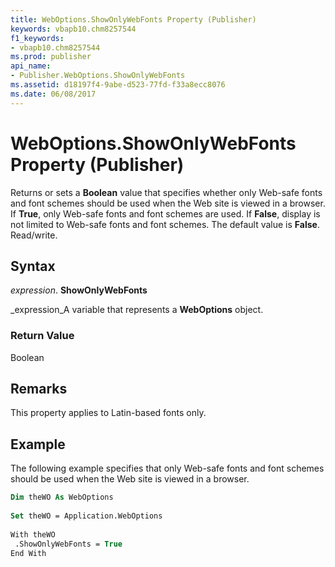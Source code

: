 ```yaml
---
title: WebOptions.ShowOnlyWebFonts Property (Publisher)
keywords: vbapb10.chm8257544
f1_keywords:
- vbapb10.chm8257544
ms.prod: publisher
api_name:
- Publisher.WebOptions.ShowOnlyWebFonts
ms.assetid: d18197f4-9abe-d523-77fd-f33a8ecc8076
ms.date: 06/08/2017
---
```



# WebOptions.ShowOnlyWebFonts Property (Publisher)

Returns or sets a **Boolean** value that specifies whether only Web-safe fonts and font schemes should be used when the Web site is viewed in a browser. If **True**, only Web-safe fonts and font schemes are used. If **False**, display is not limited to Web-safe fonts and font schemes. The default value is **False**. Read/write.


## Syntax

 _expression_. **ShowOnlyWebFonts**

 _expression_A variable that represents a **WebOptions** object.


### Return Value

Boolean


## Remarks

This property applies to Latin-based fonts only.


## Example

The following example specifies that only Web-safe fonts and font schemes should be used when the Web site is viewed in a browser.


```vb
Dim theWO As WebOptions 
 
Set theWO = Application.WebOptions 
 
With theWO 
 .ShowOnlyWebFonts = True 
End With
```


